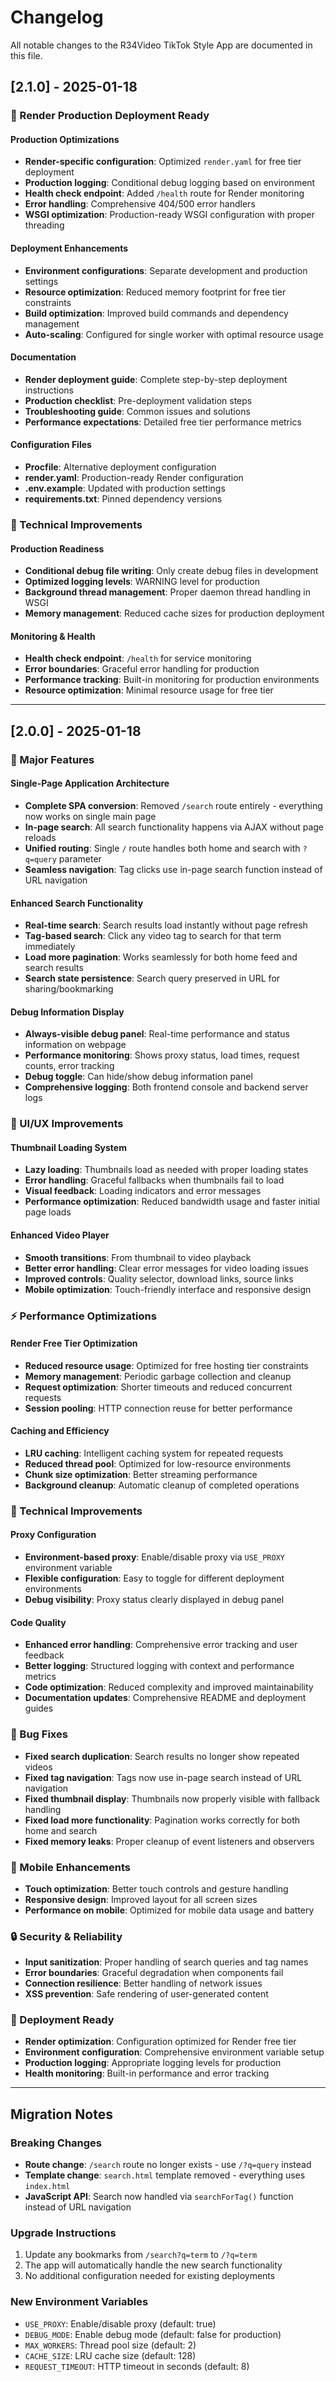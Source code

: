 # Changelog

All notable changes to the R34Video TikTok Style App are documented in this file.

## [2.1.0] - 2025-01-18

### 🚀 Render Production Deployment Ready

#### Production Optimizations
- **Render-specific configuration**: Optimized `render.yaml` for free tier deployment
- **Production logging**: Conditional debug logging based on environment
- **Health check endpoint**: Added `/health` route for Render monitoring
- **Error handling**: Comprehensive 404/500 error handlers
- **WSGI optimization**: Production-ready WSGI configuration with proper threading

#### Deployment Enhancements
- **Environment configurations**: Separate development and production settings
- **Resource optimization**: Reduced memory footprint for free tier constraints
- **Build optimization**: Improved build commands and dependency management
- **Auto-scaling**: Configured for single worker with optimal resource usage

#### Documentation
- **Render deployment guide**: Complete step-by-step deployment instructions
- **Production checklist**: Pre-deployment validation steps
- **Troubleshooting guide**: Common issues and solutions
- **Performance expectations**: Detailed free tier performance metrics

#### Configuration Files
- **Procfile**: Alternative deployment configuration
- **render.yaml**: Production-ready Render configuration
- **.env.example**: Updated with production settings
- **requirements.txt**: Pinned dependency versions

### 🔧 Technical Improvements

#### Production Readiness
- **Conditional debug file writing**: Only create debug files in development
- **Optimized logging levels**: WARNING level for production
- **Background thread management**: Proper daemon thread handling in WSGI
- **Memory management**: Reduced cache sizes for production deployment

#### Monitoring & Health
- **Health check endpoint**: `/health` for service monitoring
- **Error boundaries**: Graceful error handling for production
- **Performance tracking**: Built-in monitoring for production environments
- **Resource optimization**: Minimal resource usage for free tier

---

## [2.0.0] - 2025-01-18

### 🚀 Major Features

#### Single-Page Application Architecture
- **Complete SPA conversion**: Removed `/search` route entirely - everything now works on single main page
- **In-page search**: All search functionality happens via AJAX without page reloads
- **Unified routing**: Single `/` route handles both home and search with `?q=query` parameter
- **Seamless navigation**: Tag clicks use in-page search function instead of URL navigation

#### Enhanced Search Functionality
- **Real-time search**: Search results load instantly without page refresh
- **Tag-based search**: Click any video tag to search for that term immediately
- **Load more pagination**: Works seamlessly for both home feed and search results
- **Search state persistence**: Search query preserved in URL for sharing/bookmarking

#### Debug Information Display
- **Always-visible debug panel**: Real-time performance and status information on webpage
- **Performance monitoring**: Shows proxy status, load times, request counts, error tracking
- **Debug toggle**: Can hide/show debug information panel
- **Comprehensive logging**: Both frontend console and backend server logs

### 🎨 UI/UX Improvements

#### Thumbnail Loading System
- **Lazy loading**: Thumbnails load as needed with proper loading states
- **Error handling**: Graceful fallbacks when thumbnails fail to load
- **Visual feedback**: Loading indicators and error messages
- **Performance optimization**: Reduced bandwidth usage and faster initial page loads

#### Enhanced Video Player
- **Smooth transitions**: From thumbnail to video playback
- **Better error handling**: Clear error messages for video loading issues
- **Improved controls**: Quality selector, download links, source links
- **Mobile optimization**: Touch-friendly interface and responsive design

### ⚡ Performance Optimizations

#### Render Free Tier Optimization
- **Reduced resource usage**: Optimized for free hosting tier constraints
- **Memory management**: Periodic garbage collection and cleanup
- **Request optimization**: Shorter timeouts and reduced concurrent requests
- **Session pooling**: HTTP connection reuse for better performance

#### Caching and Efficiency
- **LRU caching**: Intelligent caching system for repeated requests
- **Reduced thread pool**: Optimized for low-resource environments
- **Chunk size optimization**: Better streaming performance
- **Background cleanup**: Automatic cleanup of completed operations

### 🔧 Technical Improvements

#### Proxy Configuration
- **Environment-based proxy**: Enable/disable proxy via `USE_PROXY` environment variable
- **Flexible configuration**: Easy to toggle for different deployment environments
- **Debug visibility**: Proxy status clearly displayed in debug panel

#### Code Quality
- **Enhanced error handling**: Comprehensive error tracking and user feedback
- **Better logging**: Structured logging with context and performance metrics
- **Code optimization**: Reduced complexity and improved maintainability
- **Documentation updates**: Comprehensive README and deployment guides

### 🐛 Bug Fixes
- **Fixed search duplication**: Search results no longer show repeated videos
- **Fixed tag navigation**: Tags now use in-page search instead of URL navigation  
- **Fixed thumbnail display**: Thumbnails now properly visible with fallback handling
- **Fixed load more functionality**: Pagination works correctly for both home and search
- **Fixed memory leaks**: Proper cleanup of event listeners and observers

### 📱 Mobile Enhancements
- **Touch optimization**: Better touch controls and gesture handling
- **Responsive design**: Improved layout for all screen sizes
- **Performance on mobile**: Optimized for mobile data usage and battery

### 🔒 Security & Reliability
- **Input sanitization**: Proper handling of search queries and tag names
- **Error boundaries**: Graceful degradation when components fail
- **Connection resilience**: Better handling of network issues
- **XSS prevention**: Safe rendering of user-generated content

### 🚀 Deployment Ready
- **Render optimization**: Configuration optimized for Render free tier
- **Environment configuration**: Comprehensive environment variable setup
- **Production logging**: Appropriate logging levels for production
- **Health monitoring**: Built-in performance and error tracking

---

## Migration Notes

### Breaking Changes
- **Route change**: `/search` route no longer exists - use `/?q=query` instead
- **Template change**: `search.html` template removed - everything uses `index.html`
- **JavaScript API**: Search now handled via `searchForTag()` function instead of URL navigation

### Upgrade Instructions
1. Update any bookmarks from `/search?q=term` to `/?q=term`
2. The app will automatically handle the new search functionality
3. No additional configuration needed for existing deployments

### New Environment Variables
- `USE_PROXY`: Enable/disable proxy (default: true)
- `DEBUG_MODE`: Enable debug mode (default: false for production)
- `MAX_WORKERS`: Thread pool size (default: 2)
- `CACHE_SIZE`: LRU cache size (default: 128)
- `REQUEST_TIMEOUT`: HTTP timeout in seconds (default: 8)